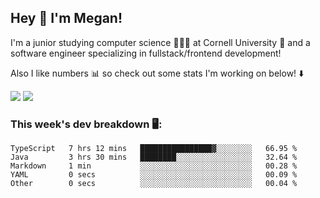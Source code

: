 ## Hey 👋 I'm Megan! 
I'm a junior studying computer science 👩🏻‍💻 at Cornell University 🐻 and a software engineer specializing in fullstack/frontend development!

Also I like numbers 📊 so check out some stats I'm working on below! ⬇️

<img src="https://github-readme-stats.vercel.app/api?username=meganyin13&show_icons=true&hide=stars&count_private=true" />

<img src="https://github-readme-stats.vercel.app/api/top-langs/?username=meganyin13&layout=compact&hide=Jupyter%20Notebook" />

### This week's dev breakdown 🖥:
<!--START_SECTION:waka-->
```text
TypeScript   7 hrs 12 mins   ████████████████▓░░░░░░░░   66.95 % 
Java         3 hrs 30 mins   ████████░░░░░░░░░░░░░░░░░   32.64 % 
Markdown     1 min           ░░░░░░░░░░░░░░░░░░░░░░░░░   00.28 % 
YAML         0 secs          ░░░░░░░░░░░░░░░░░░░░░░░░░   00.09 % 
Other        0 secs          ░░░░░░░░░░░░░░░░░░░░░░░░░   00.04 % 
```
<!--END_SECTION:waka-->